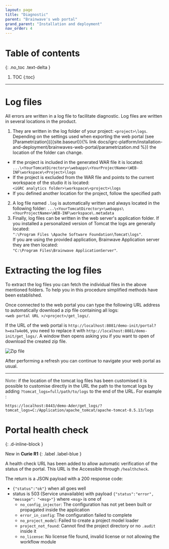 ```yaml
---
layout: page
title: "Diagnostic"
parent: "Brainwave's web portal"
grand_parent: "Installation and deployment"
nav_order: 4
---
```


# Table of contents
{: .no_toc .text-delta }

1. TOC
{:toc}
---

# Log files

All errors are written in a log file to facilitate diagnostic. Log files are written in several locations in the product.   

1. They are written in the log folder of your project: `<project>\logs`. Depending on the settings used when exporting the web portal (see [Parametrization]({{site.baseurl}}{% link docs/igrc-platform/installation-and-deployment/brainwaves-web-portal/parametrization.md %}) the location of the folder can change.   
- If the project is included in the generated WAR file it is located:    
`...\<YourTomcatDirectory>\webapps\<YourProjectName>\WEB-INF\workspace\<Project>\logs`
- If the project is excluded from the WAR file and points to the current workspace of the studio it is located:   
`<iGRC analytics folder>\workspace\<project>\logs`
- If you defined another location for the project, follow the specified path   
2. A log file named `.log` is automatically written and always located in the following folder:    `...\<YourTomcatDirectory>\webapps\<YourProjectName>\WEB-INF\workspace\.metadata`  
3. Finally, log files can be written in the web server's application folder. If you installed a personalized version of Tomcat the logs are generally located:   
`":\Program Files \Apache Software Foundation\Tomcat\logs"`.    
If you are using the provided application, Brainwave Application server they are then located:    
`"C:\Program Files\Brainwave ApplicationServer"`.    

# Extracting the log files

To extract the log files you can fetch the individual files in the above mentioned folders. To help you in this procedure simplified methods have been established.     

Once connected to the web portal you can type the following URL address to automatically download a zip file containing all logs:   
`<web portal URL >/<project>/get_logs/`.    

If the URL of the web portal is `http://localhost:8081/demo-init/portal?h=ea7a4e06`, you need to replace it with `http://localhost:8081/demo-init/get_logs/`. A window then opens asking you if you want to open of download the created zip file.    

![Zip file](../images/webportal-logs.png "Zip file")

After performing a refresh you can continue to navigate your web portal as usual.

---

<span style="color:grey">**Note:**</span> if the location of the tomcat log files has been customised it is possible to customise directly in the URL the path to the tomcat logs by adding `?tomcat_logs=full/path/to/logs` to the end of the URL. For example :
```
https://localhost:8443/demo-Ader/get_logs/?tomcat_logs=C:/Application/apache_tomcat/apache-tomcat-8.5.13/logs
```
# Portal health check
{: .d-inline-block }

New in **Curie R1**
{: .label .label-blue }

A health check URL has been added to allow automatic verification of the status of the portal.
This URL is the Accessible through `/healthcheck`.

The return is a JSON payload with a 200 response code:

* `{"status":"ok"}` when all goes well 
* status is 503 (Service unavailable) with payload `{"status":"error", "message": "<msg>"}` where `<msg>` is one of
  * `no_config_injector`: The configuration has not yet been built or propagated inside the application
  * `error_in_config`: The configuration failed to complete
  * `no_project_model`: Failed to create a project model loader
  * `project_not_found`: Cannot find the project directory or no `.audit` inside it
  * `no_license`: No license file found, invalid license or not allowing the workflow module
